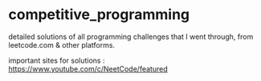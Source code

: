 # competitive_programming
detailed solutions of all programming challenges that I went through, from leetcode.com & other platforms.

important sites for solutions :
https://www.youtube.com/c/NeetCode/featured

